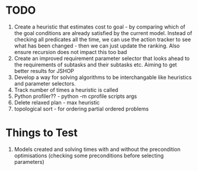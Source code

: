 # TODO
1. Create a heuristic that estimates cost to goal - by comparing which of the goal conditions are already satisfied by the current model. Instead of checking all predicates all the time, we can use the action tracker to see what has been changed - then we can just update the ranking. Also ensure recursion does not impact this too bad
2. Create an improved requirement parameter selector that looks ahead to the requirements of subtasks and their subtasks etc. Aiming to get better results for JSHOP
3. Develop a way for solving algorithms to be interchangable like heuristics and parameter selectors.
4. Track number of times a heuristic is called
5. Python profiler?? - python -m cprofile scripts args
6. Delete relaxed plan - max heuristic
7. topological sort - for ordering partial ordered problems

# Things to Test
1. Models created and solving times with and without the precondition optimisations (checking some preconditions before selecting parameters)
